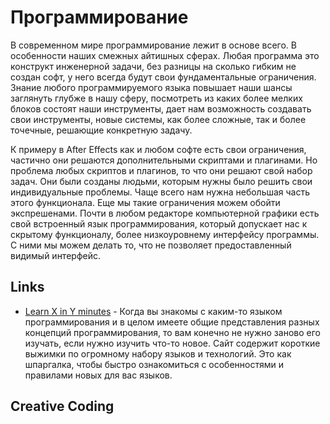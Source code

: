 # Программирование

В современном мире программирование лежит в основе всего. В особенности наших смежных айтишных сферах. Любая программа это конструкт инженерной задачи, без разницы на сколько гибким не создан софт, у него всегда будут свои фундаментальные ограничения. Знание любого программируемого языка повышает наши шансы заглянуть глубже в нашу сферу, посмотреть из каких более мелких блоков состоят наши инструменты, дает нам возможность создавать свои инструменты, новые системы, как более сложные, так и более точечные, решающие конкретную задачу.

К примеру в After Effects как и любом софте есть свои ограничения, частично они решаются дополнительными скриптами и плагинами. Но проблема любых скриптов и плагинов, то что они решают свой набор задач. Они были созданы людьми, которым нужны было решить свои индивидуальные проблемы. Чаще всего нам нужна небольшая часть этого функционала. Еще мы такие ограничения можем обойти экспрешенами. Почти в любом редакторе компьютерной графики есть свой встроенный язык программирования, который допускает нас к скрытому функционалу, более низкоуровнему интерфейсу программы. С ними мы можем делать то, что не позволяет предоставленный видимый интерфейс.

## Links

* [Learn X in Y minutes](https://learnxinyminutes.com/) - Когда вы знакомы с каким-то языком программирования и в целом имеете общие представления разных концепций программирования, то вам конечно не нужно заново его изучать, если нужно изучить что-то новое. Сайт содержит короткие выжимки по огромному набору языков и технологий. Это как шпаргалка, чтобы быстро ознакомиться с особенностями и правилами новых для вас языков.

## Creative Coding

